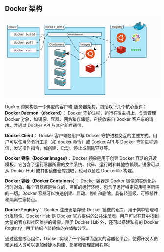 ## Docker 架构

![](img/docker-architecture.webp)

Docker 的架构是一个典型的客户端-服务器架构，包括以下几个核心组件：
**Docker Daemon（dockerd）**：
Docker 守护进程，运行在宿主机上，负责管理 Docker 对象，如镜像、容器、网络和存储卷。它接收来自 Docker 客户端的请求，并通过 Docker API 与其他组件通信。

**Docker Client**：
Docker 客户端是用户与 Docker 守护进程交互的主要方式。用户可以使用命令行工具（如 docker 命令）或 Docker API 与 Docker 守护进程通信，发送操作指令，如创建、启动、停止或删除容器等。

**Docker 镜像（Docker Images）**：
Docker 镜像是用于创建 Docker 容器的只读模板。它包含了运行容器所需的文件系统、代码、运行时和其他依赖项。镜像可以从 Docker Hub 或其他镜像仓库拉取，也可以通过 Dockerfile 构建。

**Docker 容器（Docker Containers）**：
Docker 容器是 Docker 镜像的实例化运行时对象。每个容器都是独立的、隔离的运行环境，包含了运行特定应用程序所需的一切。Docker 容器可以快速创建、启动、停止和删除，具有轻量级、可移植性和隔离性等特点。

**Docker Registry**：
Docker 注册表是存储 Docker 镜像的仓库，用于集中管理和分发镜像。Docker Hub 是 Docker 官方提供的公共注册表，用户可以在其中找到大量的官方和社区维护的镜像。除了 Docker Hub 外，还可以搭建私有的 Docker Registry，用于组织内部镜像的存储和分享。

通过这些核心组件，Docker 实现了一个简单而强大的容器化平台，使得开发人员和运维人员可以更加便捷地构建、部署和管理应用程序。